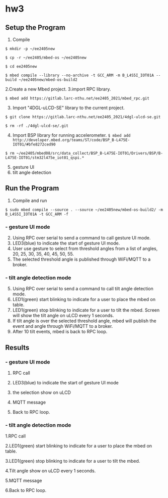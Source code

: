 # hw3

## Setup the Program 

1. Compile

 `$ mkdir -p ~/ee2405new `
 
 `$ cp -r ~/ee2405/mbed-os ~/ee2405new`
 
 `$ cd ee2405new `
 
 `$ mbed compile --library --no-archive -t GCC_ARM -m B_L4S5I_IOT01A --build ~/ee2405new/mbed-os-build2 `
 
2.Create a new Mbed project.
3.import RPC library.

 ` $ mbed add https://gitlab.larc-nthu.net/ee2405_2021/mbed_rpc.git ` 

3. Import "4DGL-uLCD-SE" library to the current project.
 
 ` $ git clone https://gitlab.larc-nthu.net/ee2405_2021/4dgl-ulcd-se.git `
 
 ` $ rm -rf ./4dgl-ulcd-se/.git `
 
4. Import BSP library for running accelerometer.
 `$ mbed add http://developer.mbed.org/teams/ST/code/BSP_B-L475E-IOT01/#bfe8272ced90`
 
 `$ rm ~/ee2405/mbed08/src/data_collect/BSP_B-L475E-IOT01/Drivers/BSP/B-L475E-IOT01/stm32l475e_iot01_qspi.*`
 
5. gesture UI
6. tilt angle detection

## Run the Program 

  1. Compile and run
 
 `$ sudo mbed compile --source . --source ~/ee2405new/mbed-os-build2/ -m B_L4S5I_IOT01A -t GCC_ARM -f ` 
  
  ### - gesture UI mode
  
  2. Using RPC over serial to send a command to call gesture UI mode.
  3. LED3(blue) to indicate the start of gesture UI mode.
  4. User use gesture to select from threshold angles from a list of angles, 20, 25, 30, 35, 40, 45, 50, 55.
  5. The selected threshold angle is published through WiFi/MQTT to a broker.
  ### - tilt angle detection mode
  
  5. Using RPC over serial to send a command to call tilt angle detection mode.
  6. LED1(green) start blinking to indicate for a user to place the mbed on table.
  7. LED1(green) stop blinking to indicate for a user to tilt the mbed. Screen will show the tilt angle on uLCD  every 1 seconds.
  8. If tilt angle is over the selected threshold angle, mbed will publish the event and angle through WiFi/MQTT to a broker. 
  9. After 10 tilt events, mbed is back to RPC loop.

## Results
  ### - gesture UI mode
  
  1. RPC call
  
  2. LED3(blue) to indicate the start of gesture UI mode
  
  3. the selection show on uLCD
  
  4. MQTT message
  
  5. Back to RPC loop.

  ### - tilt angle detection mode
  
   1.RPC call
   
   2.LED1(green) start blinking to indicate for a user to place the mbed on table.
   
   3.LED1(green) stop blinking to indicate for a user to tilt the mbed.
   
   4.Tilt angle show on uLCD  every 1 seconds.
   
   5.MQTT message 
   
   6.Back to RPC loop.
